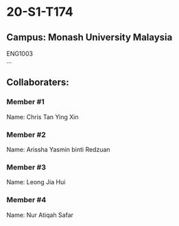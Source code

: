 # 20-S1-T174
## Campus: Monash University Malaysia
ENG1003<br>
...


## Collaboraters:

### Member #1
Name: Chris Tan Ying Xin <br>




### Member #2
Name: Arissha Yasmin binti Redzuan<br>




### Member #3
Name: Leong Jia Hui<br>




### Member #4
Name: Nur Atiqah Safar<br>



